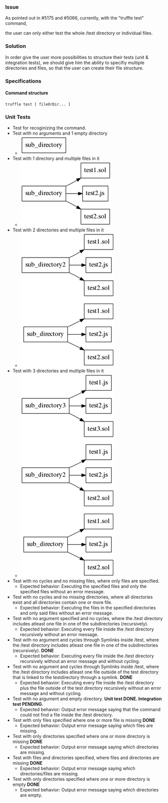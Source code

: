 ### Issue 
As pointed out in #5175 and #5066, currently, with the "truffle test" command,

the user can only either test the whole /test directory or individual files.

### Solution

In order give the user more possibilities to structure their tests (unit & integration tests),
we should give him the ability to specifiy multiple directories and files, so that the user can create their file structure.

### Specifications
#### Command structure
    truffle test [ fileOrDir... ]

### Unit Tests
- Test for recoginizing the command.
- Test with no arguments and 1 empty directory
  - ![dir](emptydir.png)
- Test with 1 directory and multiple files in it
  - ![dir](1dirMulFiles.png)
- Test with 2 directories and multiple files in it
  - ![dir](2dirsMulFiles.png)
- Test with 3 directories and multiple files in it
  - ![dir](3dirsmulFiles.png)
- Test with no cycles and no missing files, where only files are specified.
  - Expected behavior: Executing the specified files and only the specified files without an error message.
- Test with no cycles and no missing directories, where all directories exist and all directories contain one or more file.
  - Expected behavior: Executing the files in the specified directories and only said files without an error message.
- Test with no argument specified and no cycles, where the /test directory includes atleast one file in one of the subdirectories (recursively).
  - Expected behavior: Executing every file inside the /test directory recursively without an error message.
- Test with no argument and cycles through Symlinks inside /test, where the /test directory includes atleast one file in one of the subdirectories (recursively). **DONE**
  - Expected behavior: Executing every file inside the /test directory recursively without an error message and without cycling.
- Test with no argument and cycles through Symlinks inside /test, where the /test directory includes atleast one file outside of the test directory that is linked to the testdirectory through a symlink. **DONE**
  - Expected behavior: Executing every file inside the /test directory plus the file outside of the test directory recursively without an error message and without cycling.
- Test with no argument and empty directory. **Unit test DONE. Integration test PENDING.**
  - Expected behavior: Output error message saying that the command could not find a file inside the /test directory.
- Test with only files specified where one or more file is missing **DONE**
    - Expected behavior: Output error message saying which files are missing.
- Test with only directories specified where one or more directory is missing **DONE**
    - Expected behavior: Output error message saying which directories are missing.
- Test with files and directories specified, where files and directories are missing **DONE**
    - Expected behavior: Output error message saying which directories/files are missing.
- Test with only directories specified where one or more directory is empty **DONE**
    - Expected behavior: Output error message saying which directories are empty.

